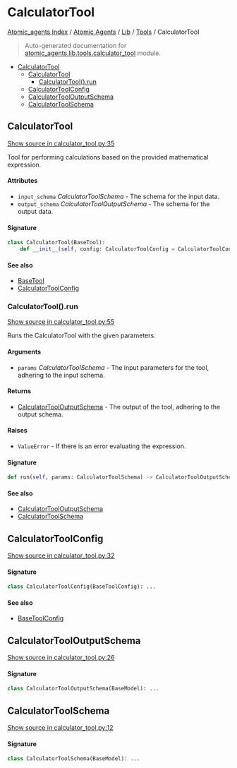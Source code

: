 # CalculatorTool

[Atomic_agents Index](../../../README.md#atomic_agents-index) / [Atomic Agents](../../index.md#atomic-agents) / [Lib](../index.md#lib) / [Tools](./index.md#tools) / CalculatorTool

> Auto-generated documentation for [atomic_agents.lib.tools.calculator_tool](../../../../../atomic_agents/lib/tools/calculator_tool.py) module.

- [CalculatorTool](#calculatortool)
  - [CalculatorTool](#calculatortool-1)
    - [CalculatorTool().run](#calculatortool()run)
  - [CalculatorToolConfig](#calculatortoolconfig)
  - [CalculatorToolOutputSchema](#calculatortooloutputschema)
  - [CalculatorToolSchema](#calculatortoolschema)

## CalculatorTool

[Show source in calculator_tool.py:35](../../../../../atomic_agents/lib/tools/calculator_tool.py#L35)

Tool for performing calculations based on the provided mathematical expression.

#### Attributes

- `input_schema` *CalculatorToolSchema* - The schema for the input data.
- `output_schema` *CalculatorToolOutputSchema* - The schema for the output data.

#### Signature

```python
class CalculatorTool(BaseTool):
    def __init__(self, config: CalculatorToolConfig = CalculatorToolConfig()): ...
```

#### See also

- [BaseTool](./base.md#basetool)
- [CalculatorToolConfig](#calculatortoolconfig)

### CalculatorTool().run

[Show source in calculator_tool.py:55](../../../../../atomic_agents/lib/tools/calculator_tool.py#L55)

Runs the CalculatorTool with the given parameters.

#### Arguments

- `params` *CalculatorToolSchema* - The input parameters for the tool, adhering to the input schema.

#### Returns

- [CalculatorToolOutputSchema](#calculatortooloutputschema) - The output of the tool, adhering to the output schema.

#### Raises

- `ValueError` - If there is an error evaluating the expression.

#### Signature

```python
def run(self, params: CalculatorToolSchema) -> CalculatorToolOutputSchema: ...
```

#### See also

- [CalculatorToolOutputSchema](#calculatortooloutputschema)
- [CalculatorToolSchema](#calculatortoolschema)



## CalculatorToolConfig

[Show source in calculator_tool.py:32](../../../../../atomic_agents/lib/tools/calculator_tool.py#L32)

#### Signature

```python
class CalculatorToolConfig(BaseToolConfig): ...
```

#### See also

- [BaseToolConfig](./base.md#basetoolconfig)



## CalculatorToolOutputSchema

[Show source in calculator_tool.py:26](../../../../../atomic_agents/lib/tools/calculator_tool.py#L26)

#### Signature

```python
class CalculatorToolOutputSchema(BaseModel): ...
```



## CalculatorToolSchema

[Show source in calculator_tool.py:12](../../../../../atomic_agents/lib/tools/calculator_tool.py#L12)

#### Signature

```python
class CalculatorToolSchema(BaseModel): ...
```